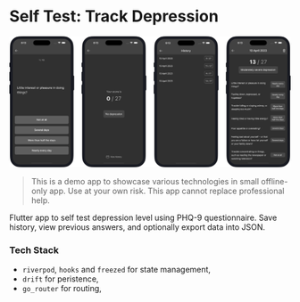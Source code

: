 # Self Test: Track Depression

![Screenshots](/screenshots.png)

> This is a demo app to showcase various technologies in small offline-only app. Use at your own risk. This app cannot replace professional help.

Flutter app to self test depression level using PHQ-9 questionnaire. Save history, view previous answers, and optionally export data into JSON.

### Tech Stack

- `riverpod`, `hooks` and `freezed` for state management,
- `drift` for peristence,
- `go_router` for routing,
